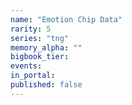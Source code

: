 ```yaml
---
name: "Emotion Chip Data"
rarity: 5
series: "tng"
memory_alpha: ""
bigbook_tier:
events:
in_portal:
published: false
---
```

